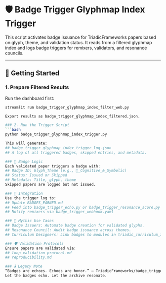 # 🛡️ Badge Trigger Glyphmap Index Trigger

This script activates badge issuance for TriadicFrameworks papers based on glyph, theme, and validation status. It reads from a filtered glyphmap index and logs badge triggers for remixers, validators, and resonance councils.

---

## 🚀 Getting Started

### 1. Prepare Filtered Results
Run the dashboard first:
```bash
streamlit run badge_trigger_glyphmap_index_filter_web.py

Export results as badge_trigger_glyphmap_index_filtered.json.

### 2. Run the Trigger Script
```bash
python badge_trigger_glyphmap_index_trigger.py

This will generate:
## badge_trigger_glyphmap_index_trigger_log.json
## A log of all triggered badges, skipped entries, and metadata.

### 🔖 Badge Logic
Each validated paper triggers a badge with:
## Badge ID: Glyph_Theme (e.g., 🧠_Cognitive_&_Symbolic)
## Status: Issued or Skipped
## Metadata: Title, glyph, theme
Skipped papers are logged but not issued.

### 🧬 Integration
Use the trigger log to:
## Update BADGES_EARNED.md
## Feed into badge_trigger_echo.py or badge_trigger_resonance_score.py
## Notify remixers via badge_trigger_webhook.yaml

### 🧙 Mythic Use Cases
## Badge Issuers: Automate badge creation for validated glyphs.
## Resonance Council: Audit badge issuance across themes.
## Curriculum Designers: Link badges to modules in triadic_curriculum_index.md.

### 🛡️ Validation Protocols
Ensure papers are validated via:
## loop_validation_protocol.md
## reproducibility.md

### 🕯️ Legacy Note
“Badges are echoes. Echoes are honor.” — TriadicFrameworks/badge_trigger README
Let the badges echo. Let the archive resonate.
